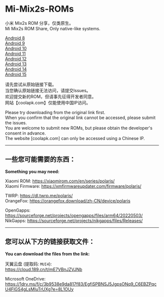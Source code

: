 # Mi-Mix2s-ROMs  

小米 Mix2s ROM 分享，仅类原生。  
Mi Mix2s ROM Share, Only native-like systems.  

[Android 8](A8.MD)  
[Android 9](A9.MD)  
[Android 10](A10.MD)  
[Android 11](A11.MD)  
[Android 12](A12.MD)  
[Android 13](A13.MD)  
[Android 14](A14.MD)  
[Android 15](A15.MD)  

请先尝试从原始链接下载。  
当您确认原始链接无法访问，请提交Issues。  
欢迎提交新的ROM，但请事先征得开发者同意。  
网站【coolapk.com】仅能使用中国IP访问。  

Please try downloading from the original link first.  
When you confirm that the original link cannot be accessed, please submit the issues.  
You are welcome to submit new ROMs, but please obtain the developer's consent in advance.  
The website [coolapk.com] can only be accessed using a Chinese IP.  

-------------------------
## 一些您可能需要的东西：
**Something you may need:**  

Xiaomi ROM: https://xiaomirom.com/en/series/polaris/  
Xiaomi Firmware: https://xmfirmwareupdater.com/firmware/polaris/  

TWRP: https://dl.twrp.me/polaris/  
OrangeFox: https://orangefox.download/zh-CN/device/polaris  

OpenGapps: https://sourceforge.net/projects/opengapps/files/arm64/20220503/  
NikGapps: https://sourceforge.net/projects/nikgapps/files/Releases/  

-------------------------

## 您可以从下方的链接获取文件：
**You can download the files from the link:**  

天翼云盘 (提取码: `MUI4`):  
https://cloud.189.cn/t/mE7VBnJZVJNb  

Microsoft OneDrive:  
https://1drv.ms/f/c/3b9538e9da817f83/EgfiSPBNSJ5JgpsONq9_C6EBZPqcU4FlGS4gLsMIuTrUXg?e=8L1OUy  
